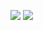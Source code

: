 ![](https://github-readme-stats.vercel.app/api?username=YukkuriC&show_icons=true)
![](https://github-readme-stats.vercel.app/api/top-langs/?username=YukkuriC&layout=compact)

<!--
**YukkuriC/YukkuriC** is a ✨ _special_ ✨ repository because its `README.md` (this file) appears on your GitHub profile.

Here are some ideas to get you started:

- 🔭 I’m currently working on ...
- 🌱 I’m currently learning ...
- 👯 I’m looking to collaborate on ...
- 🤔 I’m looking for help with ...
- 💬 Ask me about ...
- 📫 How to reach me: ...
- 😄 Pronouns: ...
- ⚡ Fun fact: ...
-->
